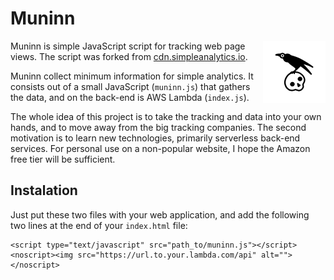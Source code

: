 # Muninn

<img align="right"  alt="Muninn" src="muninn.png"> Muninn is simple JavaScript script for tracking web page views. The script was forked from [cdn.simpleanalytics.io](https://github.com/bacinger/cdn.simpleanalytics.io). 

Muninn collect minimum information for simple analytics. It consists out of a small JavaScript (`muninn.js`) that gathers the data, and on the back-end is AWS Lambda (`index.js`). 

The whole idea of this project is to take the tracking and data into your own hands, and to move away from the big tracking companies. The second motivation is to learn new technologies, primarily serverless back-end services. For personal use on a non-popular website, I hope the Amazon free tier will be sufficient.

## Instalation

Just put these two files with your web application, and add the following two lines at the end of your `index.html` file:
```
<script type="text/javascript" src="path_to/muninn.js"></script> 
<noscript><img src="https://url.to.your.lambda.com/api" alt=""></noscript>
```